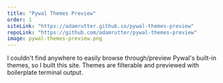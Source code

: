 ```yaml
---
title: "Pywal Themes Preview"
order: 1
siteLink: "https://adamrutter.github.io/pywal-themes-preview"
repoLink: "https://github.com/adamrutter/pywal-themes-preview"
image: pywal-themes-preview.png
---
```


I couldn't find anywhere to easily browse through/preview Pywal's built-in themes, so I built this site. Themes are filterable and previewed with boilerplate terminal output.
